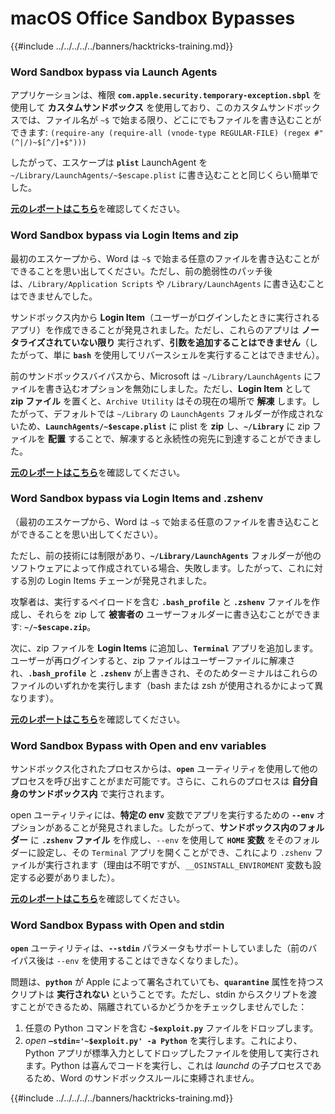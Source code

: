 # macOS Office Sandbox Bypasses

{{#include ../../../../../banners/hacktricks-training.md}}

### Word Sandbox bypass via Launch Agents

アプリケーションは、権限 **`com.apple.security.temporary-exception.sbpl`** を使用して **カスタムサンドボックス** を使用しており、このカスタムサンドボックスでは、ファイル名が `~$` で始まる限り、どこにでもファイルを書き込むことができます: `(require-any (require-all (vnode-type REGULAR-FILE) (regex #"(^|/)~$[^/]+$")))`

したがって、エスケープは **`plist`** LaunchAgent を `~/Library/LaunchAgents/~$escape.plist` に書き込むことと同じくらい簡単でした。

[**元のレポートはこちら**](https://www.mdsec.co.uk/2018/08/escaping-the-sandbox-microsoft-office-on-macos/)を確認してください。

### Word Sandbox bypass via Login Items and zip

最初のエスケープから、Word は `~$` で始まる任意のファイルを書き込むことができることを思い出してください。ただし、前の脆弱性のパッチ後は、`/Library/Application Scripts` や `/Library/LaunchAgents` に書き込むことはできませんでした。

サンドボックス内から **Login Item**（ユーザーがログインしたときに実行されるアプリ）を作成できることが発見されました。ただし、これらのアプリは **ノータライズされていない限り** 実行されず、**引数を追加することはできません**（したがって、単に **`bash`** を使用してリバースシェルを実行することはできません）。

前のサンドボックスバイパスから、Microsoft は `~/Library/LaunchAgents` にファイルを書き込むオプションを無効にしました。ただし、**Login Item** として **zip ファイル** を置くと、`Archive Utility` はその現在の場所で **解凍** します。したがって、デフォルトでは `~/Library` の `LaunchAgents` フォルダーが作成されないため、**`LaunchAgents/~$escape.plist`** に plist を **zip** し、**`~/Library`** に zip ファイルを **配置** することで、解凍すると永続性の宛先に到達することができました。

[**元のレポートはこちら**](https://objective-see.org/blog/blog_0x4B.html)を確認してください。

### Word Sandbox bypass via Login Items and .zshenv

（最初のエスケープから、Word は `~$` で始まる任意のファイルを書き込むことができることを思い出してください）。

ただし、前の技術には制限があり、**`~/Library/LaunchAgents`** フォルダーが他のソフトウェアによって作成されている場合、失敗します。したがって、これに対する別の Login Items チェーンが発見されました。

攻撃者は、実行するペイロードを含む **`.bash_profile`** と **`.zshenv`** ファイルを作成し、それらを zip して **被害者の** ユーザーフォルダーに書き込むことができます: **`~/~$escape.zip`**。

次に、zip ファイルを **Login Items** に追加し、**`Terminal`** アプリを追加します。ユーザーが再ログインすると、zip ファイルはユーザーファイルに解凍され、**`.bash_profile`** と **`.zshenv`** が上書きされ、そのためターミナルはこれらのファイルのいずれかを実行します（bash または zsh が使用されるかによって異なります）。

[**元のレポートはこちら**](https://desi-jarvis.medium.com/office365-macos-sandbox-escape-fcce4fa4123c)を確認してください。

### Word Sandbox Bypass with Open and env variables

サンドボックス化されたプロセスからは、**`open`** ユーティリティを使用して他のプロセスを呼び出すことがまだ可能です。さらに、これらのプロセスは **自分自身のサンドボックス内** で実行されます。

open ユーティリティには、**特定の env** 変数でアプリを実行するための **`--env`** オプションがあることが発見されました。したがって、**サンドボックス内のフォルダー** に **`.zshenv` ファイル** を作成し、`--env` を使用して **`HOME` 変数** をそのフォルダーに設定し、その `Terminal` アプリを開くことができ、これにより `.zshenv` ファイルが実行されます（理由は不明ですが、`__OSINSTALL_ENVIROMENT` 変数も設定する必要がありました）。

[**元のレポートはこちら**](https://perception-point.io/blog/technical-analysis-of-cve-2021-30864/)を確認してください。

### Word Sandbox Bypass with Open and stdin

**`open`** ユーティリティは、**`--stdin`** パラメータもサポートしていました（前のバイパス後は `--env` を使用することはできなくなりました）。

問題は、**`python`** が Apple によって署名されていても、**`quarantine`** 属性を持つスクリプトは **実行されない** ということです。ただし、stdin からスクリプトを渡すことができるため、隔離されているかどうかをチェックしませんでした：

1. 任意の Python コマンドを含む **`~$exploit.py`** ファイルをドロップします。
2. _open_ **`–stdin='~$exploit.py' -a Python`** を実行します。これにより、Python アプリが標準入力としてドロップしたファイルを使用して実行されます。Python は喜んでコードを実行し、これは _launchd_ の子プロセスであるため、Word のサンドボックスルールに束縛されません。

{{#include ../../../../../banners/hacktricks-training.md}}

